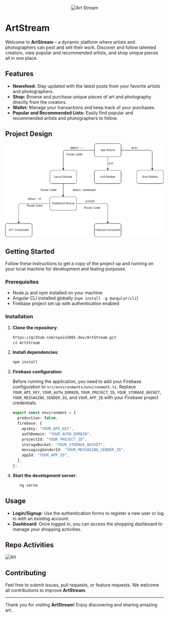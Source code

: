 <p align="center">
<img src="./src/assets/icons/logo.png" alt="Art Stream" width="300" height="300">
</p>

# ArtStream

Welcome to **ArtStream** – a dynamic platform where artists and photographers can post and sell their work. Discover and follow talented creators, view popular and recommended artists, and shop unique pieces all in one place.

## Features

- **Newsfeed:** Stay updated with the latest posts from your favorite artists and photographers.
- **Shop:** Browse and purchase unique pieces of art and photography directly from the creators.
- **Wallet:** Manage your transactions and keep track of your purchases.
- **Popular and Recommended Lists:** Easily find popular and recommended artists and photographers to follow.

## Project Design

![Folder Design](folder_structure.png)

## Getting Started

Follow these instructions to get a copy of the project up and running on your local machine for development and testing purposes.

### Prerequisites

- Node.js and npm installed on your machine
- Angular CLI installed globally (`npm install -g @angular/cli`)
- Firebase project set up with authentication enabled

### Installation

1. **Clone the repository**:

   ```bash
   https://github.com/nyein2001-dev/ArtStream.git
   cd ArtStream
   ```

2. **Install dependencies**:

   ```bash
   npm install
   ```

3. **Firebase configuration**:

   Before running the application, you need to add your Firebase configuration to `src/environments/environment.ts`. Replace `YOUR_API_KEY`, `YOUR_AUTH_DOMAIN`, `YOUR_PROJECT_ID`,
   `YOUR_STORAGE_BUCKET`, `YOUR_MESSAGING_SENDER_ID`, and `YOUR_APP_ID` with your Firebase project credentials.

   ```typescript
   export const environment = {
     production: false,
     firebase: {
       apiKey: "YOUR_API_KEY",
       authDomain: "YOUR_AUTH_DOMAIN",
       projectId: "YOUR_PROJECT_ID",
       storageBucket: "YOUR_STORAGE_BUCKET",
       messagingSenderId: "YOUR_MESSAGING_SENDER_ID",
       appId: "YOUR_APP_ID",
     },
   };
   ```

4. **Start the development server**:

   ```bash
      ng serve
   ```

## Usage

- **Login/Signup**: Use the authentication forms to register a new user or log in with an existing account.
- **Dashboard**: Once logged in, you can access the shopping dashboard to manage your shopping activities.

## Repo Activities

![Alt](https://repobeats.axiom.co/api/embed/1d6b8f96d23c424709021c9c8981e0bfcaeaaa96.svg "Repobeats analytics image")

## Contributing

Feel free to submit issues, pull requests, or feature requests. We welcome all contributions to improve **ArtStream**.

---

Thank you for visiting **ArtStream**! Enjoy discovering and sharing amazing art.
